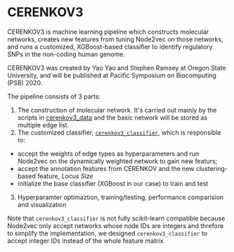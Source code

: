 # CERENKOV3 

CERENKOV3 is machine learning pipeline which constructs molecular networks, creates new features from tuning Node2vec on those networks, and runs a customized, XGBoost-based classifier to identify regulatory SNPs in the non-coding human genome.

CERENKOV3 was created by Yao Yao and Stephen Ramsey at Oregon State University, and will be published at Pacific Symposium on Biocomputing (PSB) 2020.

The pipeline consists of 3 parts:

1. The construction of molecular network. It's carried out mainly by the scripts in [cerenkov3_data](https://github.com/ramseylab/cerenkov3/tree/master/cerenkov3_data) and the basic network will be stored as multiple edge list.
2. The customized classifier, [`cerenkov3_classifier`](https://github.com/ramseylab/cerenkov3/blob/master/cerenkov3_classifier/cerenkov3_classifier.py), which is responsible to:
  - accept the weights of edge types as hyperparameters and run Node2vec on the dynamically weighted network to gain new featurs;
  - accept the annotation features from CERENKOV and the new clustering-based feature, _Locus Size_
  - initialize the base classifier (XGBoost in our case) to train and test
3. Hyperparamter optimaztion, training/testing, performance comparision and visualization

Note that `cerenkov3_classifier` is not fully scikit-learn compatible because Node2vec only accept networks whose node IDs are integers and threfore to simplify the implementation, we designed `cerenkov3_classifier` to accept integer IDs instead of the whole feature matrix.
